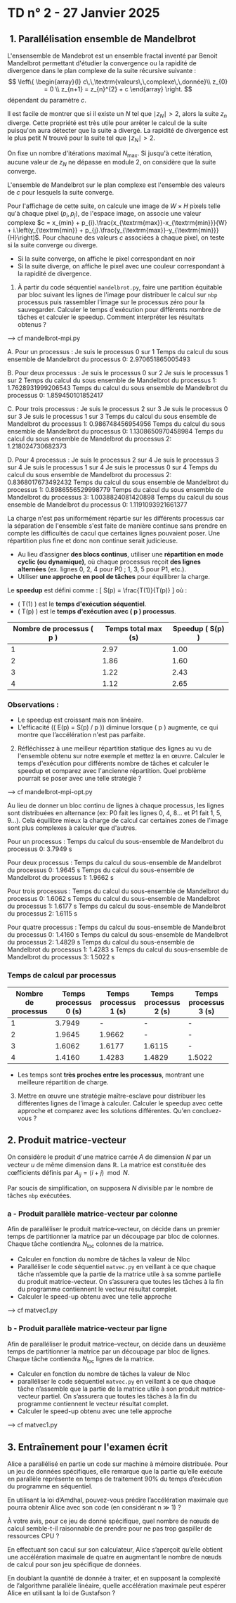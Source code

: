 # TD n° 2 - 27 Janvier 2025

##  1. Parallélisation ensemble de Mandelbrot

L'ensensemble de Mandebrot est un ensemble fractal inventé par Benoit Mandelbrot permettant d'étudier la convergence ou la rapidité de divergence dans le plan complexe de la suite récursive suivante :
$$
\left\{
\begin{array}{l}
    c\,\,\textrm{valeurs\,\,complexe\,\,donnée}\\
    z_{0} = 0 \\
    z_{n+1} = z_{n}^{2} + c
\end{array}
\right.
$$
dépendant du paramètre $c$.

Il est facile de montrer que si il existe un $N$ tel que $\mid z_{N} \mid > 2$, alors la suite $z_{n}$ diverge. Cette propriété est très utile pour arrêter le calcul de la suite puisqu'on aura détecter que la suite a divergé. La rapidité de divergence est le plus petit $N$ trouvé pour la suite tel que $\mid z_{N} \mid > 2$.

On fixe un nombre d'itérations maximal $N_{\textrm{max}}$. Si jusqu'à cette itération, aucune valeur de $z_{N}$ ne dépasse en module 2, on considère que la suite converge.

L'ensemble de Mandelbrot sur le plan complexe est l'ensemble des valeurs de $c$ pour lesquels la suite converge.

Pour l'affichage de cette suite, on calcule une image de $W\times H$ pixels telle qu'à chaque pixel $(p_{i},p_{j})$, de l'espace image, on associe une valeur complexe  $c = x_{min} + p_{i}.\frac{x_{\textrm{max}}-x_{\textrm{min}}}{W} + i.\left(y_{\textrm{min}} + p_{j}.\frac{y_{\textrm{max}}-y_{\textrm{min}}}{H}\right)$. Pour chacune des valeurs $c$ associées à chaque pixel, on teste si la suite converge ou diverge.

- Si la suite converge, on affiche le pixel correspondant en noir
- Si la suite diverge, on affiche le pixel avec une couleur correspondant à la rapidité de divergence.

1. À partir du code séquentiel `mandelbrot.py`, faire une partition équitable par bloc suivant les lignes de l'image pour distribuer le calcul sur `nbp` processus  puis rassembler l'image sur le processus zéro pour la sauvegarder. Calculer le temps d'exécution pour différents nombre de tâches et calculer le speedup. Comment interpréter les résultats obtenus ?

--> cf mandelbrot-mpi.py

A. Pour un processus  :
Je suis le processus 0 sur 1
Temps du calcul du sous ensemble de Mandelbrot du processus 0: 2.970651865005493

B. Pour deux processus : 
Je suis le processus 0 sur 2
Je suis le processus 1 sur 2
Temps du calcul du sous ensemble de Mandelbrot du processus 1: 1.7628931999206543
Temps du calcul du sous ensemble de Mandelbrot du processus 0: 1.859450101852417

C. Pour trois processus  : 
Je suis le processus 2 sur 3
Je suis le processus 0 sur 3
Je suis le processus 1 sur 3
Temps du calcul du sous ensemble de Mandelbrot du processus 1: 0.986748456954956
Temps du calcul du sous ensemble de Mandelbrot du processus 0: 1.1308650970458984
Temps du calcul du sous ensemble de Mandelbrot du processus 2: 1.218024730682373


D. Pour 4 processus : 
Je suis le processus 2 sur 4
Je suis le processus 3 sur 4
Je suis le processus 1 sur 4
Je suis le processus 0 sur 4
Temps du calcul du sous ensemble de Mandelbrot du processus 2: 0.8368017673492432
Temps du calcul du sous ensemble de Mandelbrot du processus 1: 0.8986556529998779
Temps du calcul du sous ensemble de Mandelbrot du processus 3: 1.0038824081420898
Temps du calcul du sous ensemble de Mandelbrot du processus 0: 1.1191093921661377

La charge n'est pas uniformément répartie sur les différents processus car la séparation de l'ensemble s'est faite de manière continue sans prendre en compte les difficultés de cacul que certaines lignes pouvaient poser.
Une répartition plus fine et donc non continue serait judicieuse.

- Au lieu d’assigner **des blocs continus**, utiliser une **répartition en mode cyclic (ou dynamique)**, où chaque processus reçoit **des lignes alternées** (ex. lignes 0, 2, 4 pour P0 ; 1, 3, 5 pour P1, etc.).
- Utiliser **une approche en pool de tâches** pour équilibrer la charge.

Le **speedup** est défini comme :
\[
S(p) = \frac{T(1)}{T(p)}
\]
où :
- \( T(1) \) est le **temps d'exécution séquentiel**.
- \( T(p) \) est le **temps d'exécution avec \( p \) processus**.

| Nombre de processus \( p \) | Temps total max (s) | Speedup \( S(p) \) |
|----------------|----------------|----------------|
| 1             | 2.97           | 1.00          |
| 2             | 1.86           | 1.60          |
| 3             | 1.22           | 2.43          |
| 4             | 1.12           | 2.65          |

### **Observations :**
- Le speedup est croissant mais non linéaire.
- L'efficacité (\( E(p) = S(p) / p \)) diminue lorsque \( p \) augmente, ce qui montre que l’accélération n'est pas parfaite.

2. Réfléchissez à une meilleur répartition statique des lignes au vu de l'ensemble obtenu sur notre exemple et mettez la en œuvre. Calculer le temps d'exécution pour différents nombre de tâches et calculer le speedup et comparez avec l'ancienne répartition. Quel problème pourrait se poser avec une telle stratégie ?

--> cf mandelbrot-mpi-opt.py

Au lieu de donner un bloc continu de lignes à chaque processus, les lignes sont distribuées en alternance (ex: P0 fait les lignes 0, 4, 8... et P1 fait 1, 5, 9...).
Cela équilibre mieux la charge de calcul car certaines zones de l’image sont plus complexes à calculer que d'autres.

Pour un processus : 
Temps du calcul du sous-ensemble de Mandelbrot du processus 0: 3.7949 s

Pour deux processus :
Temps du calcul du sous-ensemble de Mandelbrot du processus 0: 1.9645 s
Temps du calcul du sous-ensemble de Mandelbrot du processus 1: 1.9662 s

Pour trois processus :
Temps du calcul du sous-ensemble de Mandelbrot du processus 0: 1.6062 s
Temps du calcul du sous-ensemble de Mandelbrot du processus 1: 1.6177 s
Temps du calcul du sous-ensemble de Mandelbrot du processus 2: 1.6115 s

Pour quatre processus :
Temps du calcul du sous-ensemble de Mandelbrot du processus 0: 1.4160 s
Temps du calcul du sous-ensemble de Mandelbrot du processus 2: 1.4829 s
Temps du calcul du sous-ensemble de Mandelbrot du processus 1: 1.4283 s
Temps du calcul du sous-ensemble de Mandelbrot du processus 3: 1.5022 s

### **Temps de calcul par processus**
| Nombre de processus | Temps processus 0 (s) | Temps processus 1 (s) | Temps processus 2 (s) | Temps processus 3 (s) |
|--------------------|------------------|------------------|------------------|------------------|
| 1                  | 3.7949           | -                | -                | -                |
| 2                  | 1.9645           | 1.9662           | -                | -                |
| 3                  | 1.6062           | 1.6177           | 1.6115           | -                |
| 4                  | 1.4160           | 1.4283           | 1.4829           | 1.5022           |

- Les temps sont **très proches entre les processus**, montrant une meilleure répartition de charge.



3. Mettre en œuvre une stratégie maître-esclave pour distribuer les différentes lignes de l'image à calculer. Calculer le speedup avec cette approche et comparez  avec les solutions différentes. Qu'en concluez-vous ?

## 2. Produit matrice-vecteur

On considère le produit d'une matrice carrée $A$ de dimension $N$ par un vecteur $u$ de même dimension dans $\mathbb{R}$. La matrice est constituée des cœfficients définis par $A_{ij} = (i+j) \mod N$. 

Par soucis de simplification, on supposera $N$ divisible par le nombre de tâches `nbp` exécutées.

### a - Produit parallèle matrice-vecteur par colonne

Afin de paralléliser le produit matrice–vecteur, on décide dans un premier temps de partitionner la matrice par un découpage par bloc de colonnes. Chaque tâche contiendra $N_{\textrm{loc}}$ colonnes de la matrice. 

- Calculer en fonction du nombre de tâches la valeur de Nloc
- Paralléliser le code séquentiel `matvec.py` en veillant à ce que chaque tâche n’assemble que la partie de la matrice utile à sa somme partielle du produit matrice-vecteur. On s’assurera que toutes les tâches à la fin du programme contiennent le vecteur résultat complet.
- Calculer le speed-up obtenu avec une telle approche


--> cf matvec1.py

### b - Produit parallèle matrice-vecteur par ligne

Afin de paralléliser le produit matrice–vecteur, on décide dans un deuxième temps de partitionner la matrice par un découpage par bloc de lignes. Chaque tâche contiendra $N_{\textrm{loc}}$ lignes de la matrice.

- Calculer en fonction du nombre de tâches la valeur de Nloc
- paralléliser le code séquentiel `matvec.py` en veillant à ce que chaque tâche n’assemble que la partie de la matrice utile à son produit matrice-vecteur partiel. On s’assurera que toutes les tâches à la fin du programme contiennent le vecteur résultat complet.
- Calculer le speed-up obtenu avec une telle approche

--> cf matvec1.py

## 3. Entraînement pour l'examen écrit

Alice a parallélisé en partie un code sur machine à mémoire distribuée. Pour un jeu de données spécifiques, elle remarque que la partie qu’elle exécute en parallèle représente en temps de traitement 90% du temps d’exécution du programme en séquentiel.

En utilisant la loi d’Amdhal, pouvez-vous prédire l’accélération maximale que pourra obtenir Alice avec son code (en considérant n ≫ 1) ?

À votre avis, pour ce jeu de donné spécifique, quel nombre de nœuds de calcul semble-t-il raisonnable de prendre pour ne pas trop gaspiller de ressources CPU ?

En effectuant son cacul sur son calculateur, Alice s’aperçoit qu’elle obtient une accélération maximale de quatre en augmentant le nombre de nœuds de calcul pour son jeu spécifique de données.

En doublant la quantité de donnée à traiter, et en supposant la complexité de l’algorithme parallèle linéaire, quelle accélération maximale peut espérer Alice en utilisant la loi de Gustafson ?


